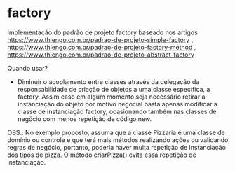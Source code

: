 # factory

Implementação do padrão de projeto factory baseado nos artigos https://www.thiengo.com.br/padrao-de-projeto-simple-factory , https://www.thiengo.com.br/padrao-de-projeto-factory-method , https://www.thiengo.com.br/padrao-de-projeto-abstract-factory

Quando usar?

- Diminuir o acoplamento entre classes através da delegação da responsabilidade de criação de objetos a uma classe específica, a factory. Assim caso em algum momento seja necessário retirar a instanciação do objeto por motivo negocial basta apenas modificar a classe de instanciação factory, ocasionando também nas classes de negócio com menos repetição de código new.

OBS.: No exemplo proposto, assuma que a classe Pizzaria é uma classe de domínio ou controle e que terá mais métodos realizando ações ou validando regras de negócio, portanto, poderia haver muita repetição de instanciação dos tipos de pizza. O método criarPizza() evita essa repetição de instanciação.